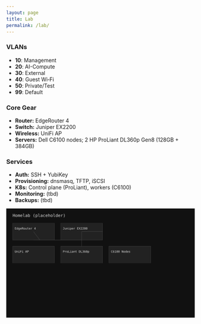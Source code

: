```yaml
---
layout: page
title: Lab
permalink: /lab/
---
```


### VLANs
- **10**: Management
- **20**: AI-Compute
- **30**: External
- **40**: Guest Wi‑Fi
- **50**: Private/Test
- **99**: Default

### Core Gear
- **Router:** EdgeRouter 4
- **Switch:** Juniper EX2200
- **Wireless:** UniFi AP
- **Servers:** Dell C6100 nodes; 2 HP ProLiant DL360p Gen8 (128GB + 384GB)

### Services
- **Auth:** SSH + YubiKey
- **Provisioning:** dnsmasq, TFTP, iSCSI
- **K8s:** Control plane (ProLiant), workers (C6100)
- **Monitoring:** (tbd)
- **Backups:** (tbd)

![placeholder diagram](/assets/diagram/lab-diagram-placeholder.svg)

